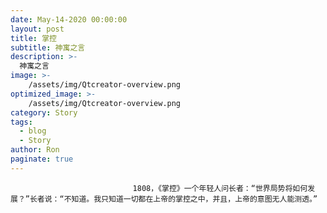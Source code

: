 ```yaml
---
date: May-14-2020 00:00:00
layout: post
title: 掌控
subtitle: 神寓之言
description: >-
  神寓之言
image: >-
    /assets/img/Qtcreator-overview.png
optimized_image: >-
    /assets/img/Qtcreator-overview.png
category: Story
tags:
  - blog
  - Story
author: Ron
paginate: true
---
```


							　　1808，《掌控》一个年轻人问长者：“世界局势将如何发展？”长者说：“不知道。我只知道一切都在上帝的掌控之中，并且，上帝的意图无人能测透。”
							
							
						